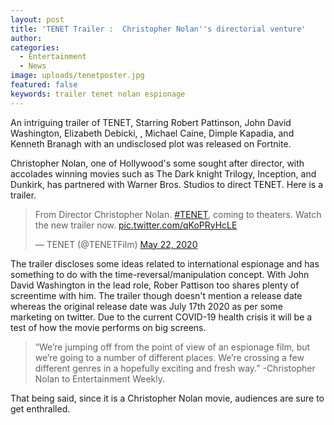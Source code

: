 ```yaml
---
layout: post
title: 'TENET Trailer :  Christopher Nolan''s directorial venture'
author:
categories:
  - Entertainment
  - News
image: uploads/tenetposter.jpg
featured: false
keywords: trailer tenet nolan espionage
---
```

An intriguing trailer of TENET, Starring Robert Pattinson, John David Washington, Elizabeth Debicki, , Michael Caine, Dimple Kapadia, and Kenneth Branagh with an undisclosed plot was released on Fortnite.

Christopher Nolan, one of Hollywood's some sought after director, with accolades winning movies such as The Dark knight Trilogy, Inception, and Dunkirk, has partnered with Warner Bros. Studios to direct TENET. Here is a trailer.

<blockquote class="twitter-tweet"><p lang="en" dir="ltr">From Director Christopher Nolan. <a href="https://twitter.com/hashtag/TENET?src=hash&amp;ref_src=twsrc%5Etfw">#TENET</a>, coming to theaters. Watch the new trailer now. <a href="https://t.co/qKoPRyHcLE">pic.twitter.com/qKoPRyHcLE</a></p>&mdash; TENET (@TENETFilm) <a href="https://twitter.com/TENETFilm/status/1263624379709046784?ref_src=twsrc%5Etfw">May 22, 2020</a></blockquote> <script async src="https://platform.twitter.com/widgets.js" charset="utf-8"></script> 

The trailer discloses some ideas related to international espionage and has something to do with the time-reversal/manipulation concept. With John David Washington in the lead role, Rober Pattison too shares plenty of screentime with him. The trailer though doesn't mention a release date whereas the original release date was July 17th 2020 as per some marketing on twitter. Due to the current COVID-19 health crisis it will be a test of how the movie performs on big screens.

 > “We’re jumping off from the point of view of an espionage film, but we’re going to a number of different places. We’re crossing a few different genres in a hopefully exciting and fresh way.” -Christopher Nolan to Entertainment Weekly.

That being said, since it is a Christopher Nolan movie, audiences are sure to get enthralled.